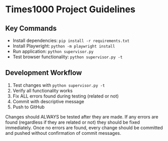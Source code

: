 # Times1000 Project Guidelines

## Key Commands
- Install dependencies: `pip install -r requirements.txt`
- Install Playwright: `python -m playwright install`
- Run application: `python supervisor.py`
- Test browser functionality: `python supervisor.py -t`

## Development Workflow
1. Test changes with `python supervisor.py -t`
2. Verify all functionality works
3. Fix ALL errors found during testing (related or not)
4. Commit with descriptive message
5. Push to GitHub

Changes should ALWAYS be tested after they are made. If any errors are found (regardless if they are related or not) they should be fixed immediately. Once no errors are found, every change should be committed and pushed without confirmation of commit messages.